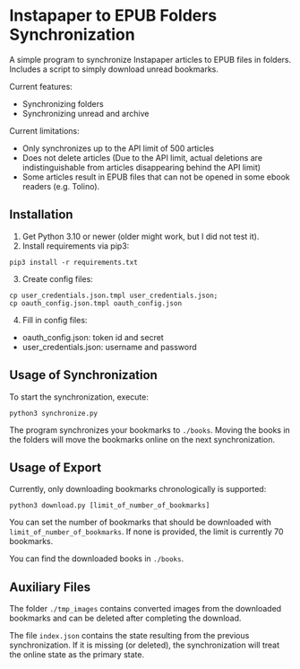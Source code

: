 # Instapaper to EPUB Folders Synchronization

A simple program to synchronize Instapaper articles to EPUB files in folders. Includes a script to simply download unread bookmarks.

Current features:
 - Synchronizing folders
 - Synchronizing unread and archive

Current limitations:
 - Only synchronizes up to the API limit of 500 articles 
 - Does not delete articles (Due to the API limit, actual deletions are indistinguishable from articles disappearing behind the API limit)
 - Some articles result in EPUB files that can not be opened in some ebook readers (e.g. Tolino).

## Installation

 1. Get Python 3.10 or newer (older might work, but I did not test it).
 2. Install requirements via pip3:
```
pip3 install -r requirements.txt
```
 3. Create config files: 
```
cp user_credentials.json.tmpl user_credentials.json;
cp oauth_config.json.tmpl oauth_config.json
``` 
 4. Fill in config files: 
  - oauth_config.json: token id and secret
  - user_credentials.json: username and password

## Usage of Synchronization

To start the synchronization, execute:

```
python3 synchronize.py
```

The program synchronizes your bookmarks to `./books`. Moving the books in the folders will move the bookmarks online on the next synchronization.


## Usage of Export

Currently, only downloading bookmarks chronologically is supported:

```
python3 download.py [limit_of_number_of_bookmarks]
```

You can set the number of bookmarks that should be downloaded with `limit_of_number_of_bookmarks`. If none is provided, the limit is currently 70 bookmarks.

You can find the downloaded books in `./books`. 


## Auxiliary Files
The folder `./tmp_images` contains converted images from the downloaded bookmarks and can be deleted after completing the download.

The file `index.json` contains the state resulting from the previous synchronization. If it is missing (or deleted), the synchronization will treat the online state as the primary state.
